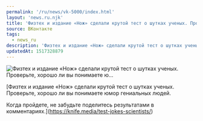 ```yaml
---
permalink: '/ru/news/vk-5000/index.html'
layout: 'news.ru.njk'
title: 'Физтех и издание «Нож» сделали крутой тест о шутках ученых. Проверьте, хорошо ли вы понимаете ю…'
source: ВКонтакте
tags:
  - news_ru
description: 'Физтех и издание «Нож» сделали крутой тест о шутках ученых. Проверьте, хорошо ли вы понимаете ю…'
updatedAt: 1517328879
---
```

![Физтех и издание «Нож» сделали крутой тест о шутках ученых. Проверьте, хорошо ли вы понимаете ю…](https://sun9-76.userapi.com/c841131/v841131748/6070a/HuS0cmGi-PA.jpg)

[Физтех и издание «Нож» сделали крутой тест о шутках ученых. Проверьте, хорошо ли вы понимаете юмор гениальных людей.

Когда пройдете, не забудьте поделитесь результатами в комментариях.](https://knife.media/test-jokes-scientists/)

